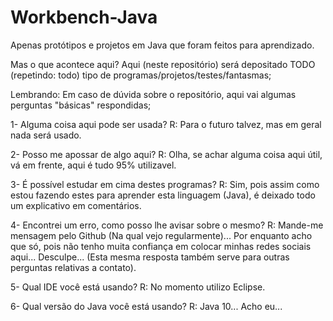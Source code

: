 # Workbench-Java
Apenas protótipos e projetos em Java que foram feitos para aprendizado.

Mas o que acontece aqui?
Aqui (neste repositório) será depositado TODO (repetindo: todo) tipo de programas/projetos/testes/fantasmas;

Lembrando: Em caso de dúvida sobre o repositório, aqui vai algumas perguntas "básicas" respondidas;

1- Alguma coisa aqui pode ser usada?
R: Para o futuro talvez, mas em geral nada será usado.

2- Posso me apossar de algo aqui?
R: Olha, se achar alguma coisa aqui útil, vá em frente, aqui é tudo 95% utilizavel.

3- É possível estudar em cima destes programas?
R: Sim, pois assim como estou fazendo estes para aprender esta linguagem (Java), é deixado todo um explicativo em comentários. 

4- Encontrei um erro, como posso lhe avisar sobre o mesmo?
R: Mande-me mensagem pelo Github (Na qual vejo regularmente)... Por enquanto acho que só, pois não tenho muita confiança em colocar minhas redes sociais aqui... Desculpe... (Esta mesma resposta também serve para outras perguntas relativas a contato).

5- Qual IDE você está usando?
R: No momento utilizo Eclipse.

6- Qual versão do Java você está usando?
R: Java 10... Acho eu...
